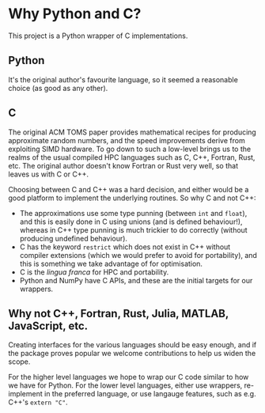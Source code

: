 # Why Python and C?

This project is a Python wrapper of C implementations. 

## Python

It's the original author's favourite language, so it seemed
a reasonable choice (as good as any other).

## C

The original ACM TOMS paper provides mathematical recipes
for producing approximate random numbers, and the
speed improvements derive from exploiting SIMD hardware.
To go down to such a low-level brings us to the realms of
the usual compiled HPC languages such as 
C, C++, Fortran, Rust, etc. The original author doesn't know 
Fortran or Rust very well, so that leaves us with C or C++. 

Choosing between C and C++ was a hard decision, and either 
would be a good platform to implement the underlying routines. 
So why C and not C++:

- The approximations use some type punning (between `int` and `float`), 
and this is 
easily done in C using unions (and is defined behaviour!), 
whereas in C++ type punning is much trickier to do correctly 
(without producing undefined behaviour). 
- C has the keyword `restrict` which does not exist in C++ without 
compiler extensions (which we would prefer to avoid for portability),
and this is something we take advantage of for optimisation.
- C is the _lingua franca_ for HPC and portability.
- Python and NumPy have C APIs, and these are the initial 
targets for our wrappers.

## Why not C++, Fortran, Rust, Julia, MATLAB, JavaScript, etc. 

Creating interfaces for the various
languages should be easy enough, and if the package proves
popular we welcome contributions to help us widen the scope.

For the higher level languages we hope to wrap our C code
similar to how we have for Python. For the lower level languages, 
either use
wrappers, re-implement in the preferred language, or use 
langauge features, such as e.g. C++'s `extern "C"`. 
